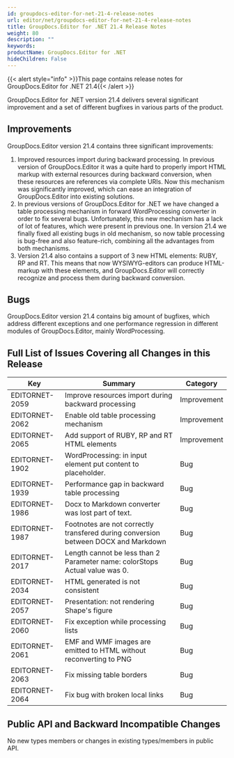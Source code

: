 ```yaml
---
id: groupdocs-editor-for-net-21-4-release-notes
url: editor/net/groupdocs-editor-for-net-21-4-release-notes
title: GroupDocs.Editor for .NET 21.4 Release Notes
weight: 80
description: ""
keywords: 
productName: GroupDocs.Editor for .NET
hideChildren: False
---
```

{{< alert style="info" >}}This page contains release notes for GroupDocs.Editor for .NET 21.4{{< /alert >}}

GroupDocs.Editor for .NET version 21.4 delivers several significant improvement and a set of different bugfixes in various parts of the product.

## Improvements

GroupDocs.Editor version 21.4 contains three significant improvements:
1. Improved resources import during backward processing. In previous version of GroupDocs.Editor it was a quite hard to properly import HTML markup with external resources during backward conversion, when these resources are references via complete URIs. Now this mechanism was significantly improved, which can ease an integration of GroupDocs.Editor into existing solutions.
2. In previous versions of GroupDocs.Editor for .NET we have changed a table processing mechanism in forward WordProcessing converter in order to fix several bugs. Unfortunately, this new mechanism has a lack of lot of features, which were present in previous one. In version 21.4 we finally fixed all existing bugs in old mechanism, so now table processing is bug-free and also feature-rich, combining all the advantages from both mechanisms.
3. Version 21.4 also contains a support of 3 new HTML elements: RUBY, RP and RT. This means that now WYSIWYG-editors can produce HTML-markup with these elements, and GroupDocs.Editor will correctly recognize and process them during backward conversion.

## Bugs

GroupDocs.Editor version 21.4 contains big amount of bugfixes, which address different exceptions and one performance regression in different modules of GroupDocs.Editor, mainly WordProcessing.

## Full List of Issues Covering all Changes in this Release

| Key | Summary | Category |
| --- | --- | --- |
| EDITORNET-2059 | Improve resources import during backward processing | Improvement |
| EDITORNET-2062 | Enable old table processing mechanism | Improvement |
| EDITORNET-2065 | Add support of RUBY, RP and RT HTML elements | Improvement |
| EDITORNET-1902 | WordProcessing: in input element put content to placeholder. | Bug |
| EDITORNET-1939 | Performance gap in backward table processing | Bug |
| EDITORNET-1986 | Docx to Markdown converter was lost part of text. | Bug |
| EDITORNET-1987 | Footnotes are not correctly transfered during conversion between DOCX and Markdown | Bug |
| EDITORNET-2017 | Length cannot be less than 2 Parameter name: colorStops Actual value was 0. | Bug |
| EDITORNET-2034 | HTML generated is not consistent | Bug |
| EDITORNET-2057 | Presentation: not rendering Shape's figure | Bug |
| EDITORNET-2060 | Fix exception while processing lists | Bug |
| EDITORNET-2061 | EMF and WMF images are emitted to HTML without reconverting to PNG | Bug |
| EDITORNET-2063 | Fix missing table borders | Bug |
| EDITORNET-2064 | Fix bug with broken local links | Bug |

## Public API and Backward Incompatible Changes

No new types members or changes in existing types/members in public API.
